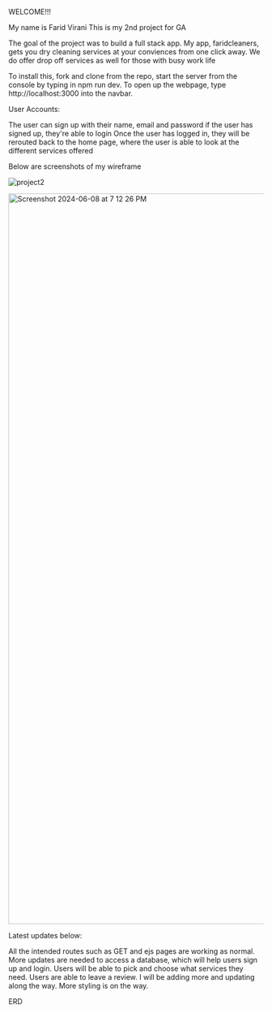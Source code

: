 WELCOME!!! 


My name is Farid Virani
This is my 2nd project for GA


The goal of the project was to build a full stack app. My app, faridcleaners, gets you dry cleaning services at your conviences from one click away. We do offer drop off services as well for those with busy work life 

To install this, fork and clone from the repo, start the server from the console by typing in npm run dev. To open up the webpage, type http://localhost:3000 into the navbar.

User Accounts: 

The user can sign up with their name, email and password 
if the user has signed up, they're able to login
Once the user has logged in, they will be rerouted back to the home page, where the user is able to look at the different services offered 

Below are screenshots of my wireframe 


![project2](https://github.com/fvirani786/faridcleaners/assets/67715327/26a51d6b-aecf-4e7f-a7e6-8c4b27de2c7d)

<img width="1440" alt="Screenshot 2024-06-08 at 7 12 26 PM" src="https://github.com/fvirani786/faridcleaners/assets/67715327/759cf163-339d-40cf-a88c-ddc55cd70bc9">



Latest updates below: 


All the intended routes such as GET and ejs pages are working as normal. More updates are needed to access a database, which will help users sign up and login. Users will be able to pick and choose what services they need. Users are able to leave a review. I will be adding more and updating along the way. More styling is on the way. 





























ERD

